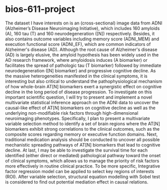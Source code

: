 # bios-611-project
The dataset I have interests on is an (cross-sectional) image data from ADNI (Alzheimer’s Disease Neuroimaging Initiative), which includes 160 amyloids (A), 160 tau (T) and 160 neurodegeneration ([N]) respectively. Besides, it also contains outcome variables including memory score (ADNI_MEM) and execution functional score (ADNI_EF), which are common indicators of Alzheimer's disease (AD). 
Although the root cause of Alzheimer's disease (AD) is largely elusive, the amyloid hypothesis has been widely used in the AD research framework, where amyloidosis induces (A biomarker) or facilitates the spread of pathologic tau (T biomarker) followed by immediate neurodegeneration ([N] biomarker) and progressive cognitive decline. As the massive heterogeneities manifested in the clinical symptoms, it is interesting but also critical to understand the pathophysiological mechanism of how whole-brain AT[N] biomarkers exert a synergistic effect on cognitive decline in the long period of disease progression. To investigate on this important scientific question, I will try to present and implement a novel multivariate statistical inference approach on the ADNI data to uncover the causal-like effect of AT[N] biomarkers on cognitive decline as well as the underlying non-modifiable risk factors through high-dimensional neuroimaging phenotypes. Specifically, I plan to present a multivariate variable selection method to identify a set of brain regions where the AT[N] biomarkers exhibit strong correlations to the clinical outcomes, such as the composite scores regarding memory or executive function domains. Next, traditional medication analysis should be conducted to uncover all possible mechanistic spreading pathways of AT[N] biomarkers that lead to cognitive decline. At last, I may be able to investigate the survival time for each identified (either direct or mediated) pathological pathway toward the onset of clinical symptoms, which allows us to manage the priority of risk factors more effectively in routine clinical practice.
To be more specific, Integrative factor regression model can be applied to select key regions of interests (ROI). After variable selection, structural equation modelling with Sobel test is considered to find out potential mediation effect in causal relations. 

